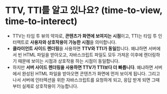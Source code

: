 # TTV, TTI를 알고 있나요? (time-to-view, time-to-interect)

- TTV는 타임 투 뷰의 약자로, **콘텐츠가 화면에 보여지는 시점**이고, TTI는 타임 투 인터렉트로 **사용자와 상호작용이 가능한 시점**을 의미합니다.
- **클라이언트 사이드 렌더링**을 사용하면 **TTV와 TTI가 동일**합니다. 왜냐하면 서버에서 빈 HTML 파일을 받아오고, 자바스크립트 파일도 모두 가져온 이후에 렌더링하기 때문에 보이는 시점과 상호작용 하는 시점이 동일합니다.
- 하지만 **서버 사이드 렌더링을 사용하면 TTV가 TTI보다 더 빠릅니다**. 왜냐하면 서버에서 완성된 HTML 파일을 받아오면 콘텐츠가 화면에 먼저 보이게 됩니다. 그리고 나서 서버에 인터렉션을 위한 자바스크립트를 요청하게 되고, 응답 받게 되면 그때부터 실제로 상호작용이 가능합니다.
